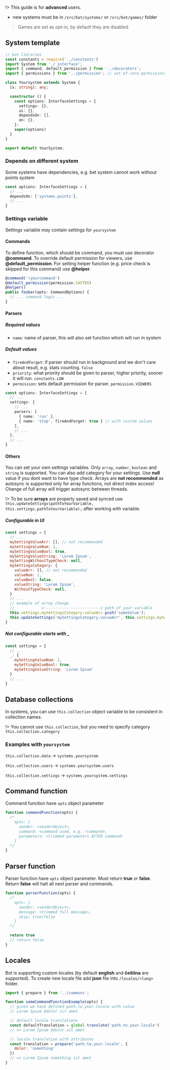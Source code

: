 !> This guide is for **advanced** users.

* new systems must be in `/src/bot/systems/` or `/src/bot/games/` folder

> Games are set as opt-in, by default they are disabled

## System template

``` typescript
// bot libraries
const constants = require('../constants')
import System from './_interface';
import { command, default_permission } from '../decorators';
import { permissions } from '../permission'; // set of core permissions

class Yoursystem extends System {
  [x: string]: any;

  constructor () {
    const options: InterfaceSettings = {
      settings: {},
      ui: {},
      dependsOn: [],
      on: {},
    };
    super(options)
  }
}

export default YourSystem;
```

### Depends on different system

Some systems have dependencies, e.g. bet system cannot work without points system

``` typescript
const options: InterfaceSettings = {
  // ...
  dependsOn: ['systems.points'],
  // ...
}
```

### Settings variable

Settings variable may contain settings for `yoursystem`

#### Commands

To define function, which should be command, you must use decorator **@command**.
To override default permission for viewers, use **@default_permission**.
For setting helper function (e.g. price check is skipped for this command) use **@helper**.

``` javascript
@command('!yourcommand')
@default_permission(permission.CASTER)
@helper()
public foobar(opts: CommandOptions) {
  // ... command logic ...
}
```

#### Parsers

##### Required values

* `name`: name of parser, this will also set function which will run in system

##### Default values

* `fireAndForget`: if parser should run in background and we don't care about
  result, e.g. stats counting. `false`
* `priority`: what priority should be given to parser, higher priority, sooner
  it will run. `constants.LOW`
* `permission`: sets default permission for parser. `permission.VIEWERS`

``` typescript
const options: InterfaceSettings = {
  // ...
  settings: {
    // ...
    parsers: [
      { name: 'run' },
      { name: 'stop', fireAndForget: true } // with custom values
    ],
    // ...
  },
  // ...
}
```

#### Others

You can set your own settings variables. Only `array`, `number`, `boolean` and `string`
is supported. You can also add category for your settings. Use **null** value
if you dont want to have type check.
Arrays are **not recommended** as autosync is supported only for array functions,
not direct index access! Change of full array will trigger autosync between threads.

!> To be sure **arrays** are properly saved and synced use
   `this.updateSettings(pathToYourVariable, this.settings.pathToYourVariable);`
   after working with variable.

##### Configurable in UI

``` javascript
const settings = {
  // ...
  mySettingValueArr: [], // not recommended
  mySettingValueNum: 1,
  mySettingValueBool: true,
  mySettingValueString: 'Lorem Ipsum',
  mySettingWithoutTypeCheck: null,
  mySettingsCategory: {
    valueArr: [], // not recommended
    valueNum: 1,
    valueBool: false,
    valueString: 'Lorem Ipsum',
    WithoutTypeCheck: null,
  }
  // ...
  // example of array change
  //            v-------------------------v path of your variable
  this.settings.mySettingsCategory.valueArr.push('someValue');
  this.updateSettings('mySettingsCategory.valueArr', this.settings.mySettingsCategory.valueArr);
}
```

##### Not configurable starts with _

``` javascript
const settings = {
  // ...
  _: {
    mySettingValueNum: 1,
    mySettingValueBool: true,
    mySettingValueString: 'Lorem Ipsum'
  }
  // ...
}
```

## Database collections

In systems, you can use `this.collection` object variable to be consistent
in collection names.

!> You cannot use `this.collection`, but you need to specify category `this.collection.category`

### Examples with `yoursystem`

`this.collection.data` -> `systems.yoursystem`

`this.collection.users` -> `systems.yoursystem.users`

`this.collection.settings` -> `systems.yoursystem.settings`

## Command function

Command function have `opts` object parameter

``` javascript
function commandFunction(opts) {
  /*
    opts: {
      sender: <senderObject>,
      command: <command used, e.g. !command>,
      parameters: <trimmed parameters AFTER command>
    }
  */
}
```

## Parser function

Parser function have `opts` object parameter. Must return **true** or **false**.
Return **false** will halt all next parser and commands.

``` javascript
function parserFunction(opts) {
  /*
    opts: {
      sender: <senderObject>,
      message: <trimmed full message>,
      skip: true/false
    }
  */

  return true
  // return false
}
```

## Locales

Bot is supporting custom locales (by default **english** and **čeština** are supported).
To create new locale file add **json** file into `/locales/<lang>` folder.

``` javascript
import { prepare } from '../commons';

function someCommandFunctionExample(opts) {
  // given we have defined path.to.your.locale with value
  // Lorem Ipsum $dolor sit amet

  // default locale translations
  const defaultTranslation = global.translate('path.to.your.locale')
  // => Lorem Ipsum $dolor sit amet

  // locale translation with attributes
  const translation = prepare('path.to.your.locale', {
    dolor: 'something'
  })
  // => Lorem Ipsum something sit amet
}
```